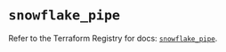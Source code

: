 # `snowflake_pipe`

Refer to the Terraform Registry for docs: [`snowflake_pipe`](https://registry.terraform.io/providers/snowflake-labs/snowflake/0.87.0/docs/resources/pipe).
